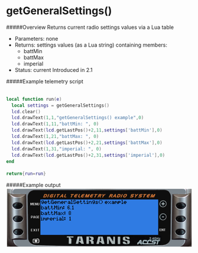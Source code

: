 # getGeneralSettings()

#####Overview
Returns current radio settings values via a Lua table

 - Parameters: none
 - Returns: settings values (as a Lua string) containing members:
   - battMin
   - battMax
   - imperial
 - Status: current Introduced in 2.1

#####Example telemetry script

```lua

local function run(e)
  local settings = getGeneralSettings()
  lcd.clear()
  lcd.drawText(1,1,"getGeneralSettings() example",0)
  lcd.drawText(1,11,"battMin: ", 0)
  lcd.drawText(lcd.getLastPos()+2,11,settings['battMin'],0)
  lcd.drawText(1,21,"battMax: ", 0)
  lcd.drawText(lcd.getLastPos()+2,21,settings['battMax'],0)
  lcd.drawText(1,31,"imperial: ", 0)
  lcd.drawText(lcd.getLastPos()+2,31,settings['imperial'],0)
end

return{run=run}
```

#####Example output
![getGeneralSettings() example output](getgeneralsettings.png)